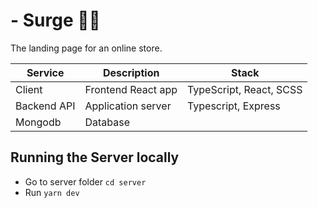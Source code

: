 
# - Surge 👕👗

The landing page for an online store.



| Service     | Description          | Stack                         |
| ----------- | -------------------- | ----------------------------- |
| Client      | Frontend React app   | TypeScript, React, SCSS       |      |
| Backend API | Application server   | Typescript, Express           |
| Mongodb     | Database             |                               |


## Running the Server locally

- Go to server folder `cd server`
- Run `yarn dev`
